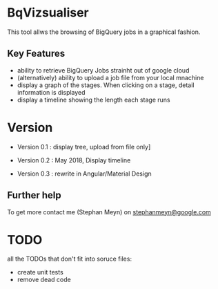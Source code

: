 # BqVizsualiser

This tool allws the browsing of BigQuery jobs in a graphical fashion.

## Key Features  

*  ability to retrieve BigQuery Jobs strainht out of google cloud
*  (alternatively) ability to upload a job file from your local mnachine
* display a graph of the stages. When clicking on a stage, detail information is displayed
* display a timeline showing the length each stage runs

# Version

*  Version 0.1 : display tree, upload from file only]

* Version 0.2 : May 2018, Display timeline
* Version 0.3 : rewrite in Angular/Material Design 

## Further help

To get more  contact me (Stephan Meyn) on stephanmeyn@google.com

# TODO

all the TODOs that don't fit into soruce files:

* create unit tests
* remove dead code
